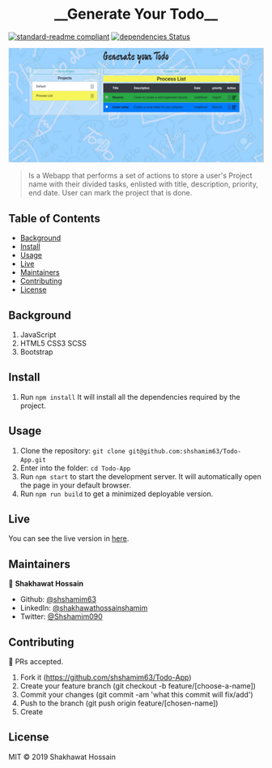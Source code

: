 <h1 align='center'>__Generate Your Todo__</h1>

[![standard-readme compliant](https://img.shields.io/badge/standard--readme-OK-green.svg?style=flat-square)](https://github.com/RichardLitt/standard-readme)
[![dependencies Status](https://david-dm.org/dwyl/esta/status.svg)](https://david-dm.org/dwyl/esta)

![screenshot](src/assets/todo-app.png)

> Is a Webapp that performs a set of actions to store a user&#39;s Project name with their divided tasks, enlisted with title, description, priority, end date. User can mark the project that is done.  

## Table of Contents

- [Background](#background)
- [Install](#install)
- [Usage](#usage)
- [Live](#live)
- [Maintainers](#maintainers)
- [Contributing](#contributing)
- [License](#license)

## Background

1. JavaScript
2. HTML5 CSS3 SCSS
3. Bootstrap

## Install

1. Run `npm install` It will install all the dependencies required by the project.

## Usage

1. Clone the repository: `git clone git@github.com:shshamim63/Todo-App.git`
2. Enter into the folder: `cd Todo-App`
3. Run `npm start` to start the development server. It will automatically open the page in your default browser.
4. Run `npm run build` to get a minimized deployable version.

## Live

You can see the live version in [here](https://generate-todo.netlify.com/).

## Maintainers

👤 **Shakhawat Hossain**

- Github: [@shshamim63](https://github.com/shshamim63)
- LinkedIn: [@shakhawathossainshamim](https://www.linkedin.com/in/shakhawathossainshamim/)
- Twitter: [@Shshamim090](https://twitter.com/Shshamim090)

## Contributing
🤝 PRs accepted. 
1. Fork it (https://github.com/shshamim63/Todo-App)
2. Create your feature branch (git checkout -b feature/[choose-a-name])
3. Commit your changes (git commit -am 'what this commit will fix/add')
4. Push to the branch (git push origin feature/[chosen-name])
5. Create

## License

MIT © 2019 Shakhawat Hossain
